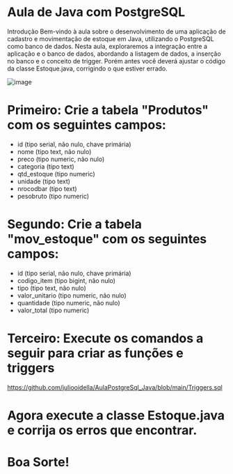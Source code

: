 # Aula de Java com PostgreSQL
Introdução
Bem-vindo à aula sobre o desenvolvimento de uma aplicação de cadastro e movimentação de estoque em Java, utilizando o PostgreSQL como banco de dados. Nesta aula, exploraremos a integração entre a aplicação e o banco de dados, abordando a listagem de dados, a inserção no banco e o conceito de trigger. Porém antes você deverá ajustar o código da classe Estoque.java, corrigindo o que estiver errado.

![image](https://github.com/juliooidella/AulaPostgreSql_Java/assets/22839053/094e017d-81cf-4d66-82bc-373b2b8e7856)


# Primeiro: Crie a tabela "Produtos" com os seguintes campos:
- id (tipo serial, não nulo, chave primária)
- nome (tipo text, não nulo)
- preco (tipo numeric, não nulo)
- categoria (tipo text)
- qtd_estoque (tipo numeric)
- unidade (tipo text)
- nrocodbar (tipo text)
- pesobruto (tipo numeric)

# Segundo: Crie a tabela "mov_estoque" com os seguintes campos:
- id (tipo serial, não nulo, chave primária)
- codigo_item (tipo bigint, não nulo)
- tipo (tipo text, não nulo)
- valor_unitario (tipo numeric, não nulo)
- quantidade (tipo numeric, não nulo)
- valor_total (tipo numeric)
  
# Terceiro: Execute os comandos a seguir para criar as funções e triggers
https://github.com/juliooidella/AulaPostgreSql_Java/blob/main/Triggers.sql


# Agora execute a classe Estoque.java e corrija os erros que encontrar.
# Boa Sorte!
